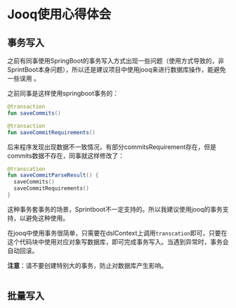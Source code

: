 # Jooq使用心得体会

## 事务写入
之前有同事使用SpringBoot的事务写入方式出现一些问题（使用方式导致的，非SprintBoot本身问题），所以还是建议项目中使用jooq来进行数据库操作，能避免一些误用 。

之前同事是这样使用springboot事务的：

```kotlin
@transaction
fun saveCommits()

@transaction
fun saveCommitRequirements()
```

后来程序发现出现数据不一致情况，有部分commitsRequirement存在，但是commits数据不存在，同事就这样修改了：

```kotlin
@transcation
fun saveCommitParseResult() {
  saveCommits()
  saveCommitRequirements()
}
```

这种事务套事务的场景，Sprintboot不一定支持的。所以我建议使用jooq的事务支持，以避免这种使用。

在jooq中使用事务很简单，只需要在dslContext上调用`transcation`即可，只要在这个代码块中使用对应对象写数据库，即可完成事务写入。当遇到异常时，事务会自动回滚。

**注意**：请不要创建特别大的事务，防止对数据库产生影响。

```kotlin

```

## 批量写入